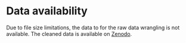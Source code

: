 # Data availability

Due to file size limitations, the data to for the raw data wrangling is not available. The cleaned data is available on [Zenodo](https://doi.org/10.5281/zenodo.14923701).